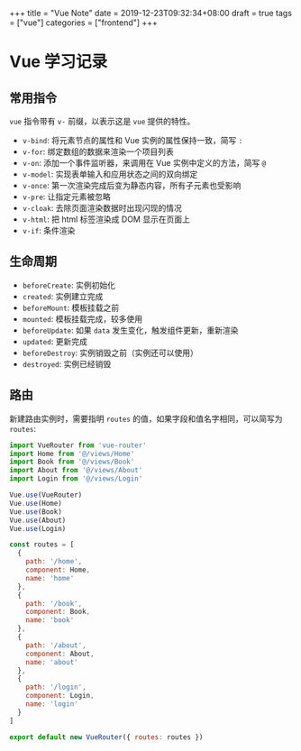 +++
title = "Vue Note"
date = 2019-12-23T09:32:34+08:00
draft = true
tags = ["vue"]
categories = ["frontend"]
+++

# Vue 学习记录

## 常用指令

`vue` 指令带有 `v-` 前缀，以表示这是 `vue` 提供的特性。

* `v-bind`: 将元素节点的属性和 Vue 实例的属性保持一致，简写 `:`
* `v-for`: 绑定数组的数据来渲染一个项目列表
* `v-on`: 添加一个事件监听器，来调用在 Vue 实例中定义的方法，简写 `@`
* `v-model`: 实现表单输入和应用状态之间的双向绑定
* `v-once`: 第一次渲染完成后变为静态内容，所有子元素也受影响
* `v-pre`: 让指定元素被忽略
* `v-cloak`: 去除页面渲染数据时出现闪现的情况
* `v-html`: 把 html 标签渲染成 DOM 显示在页面上
* `v-if`: 条件渲染

## 生命周期

* `beforeCreate`: 实例初始化
* `created`: 实例建立完成
* `beforeMount`: 模板挂载之前
* `mounted`: 模板挂载完成，较多使用
* `beforeUpdate`: 如果 `data` 发生变化，触发组件更新，重新渲染
* `updated`: 更新完成
* `beforeDestroy`: 实例销毁之前（实例还可以使用）
* `destroyed`: 实例已经销毁

## 路由

新建路由实例时，需要指明 `routes` 的值，如果字段和值名字相同，可以简写为 `routes`:

```javascript
import VueRouter from 'vue-router'
import Home from '@/views/Home'
import Book from '@/views/Book'
import About from '@/views/About'
import Login from '@/views/Login'

Vue.use(VueRouter)
Vue.use(Home)
Vue.use(Book)
Vue.use(About)
Vue.use(Login)

const routes = [
  {
    path: '/home',
    component: Home,
    name: 'home'
  },
  {
    path: '/book',
    component: Book,
    name: 'book'
  },
  {
    path: '/about',
    component: About,
    name: 'about'
  },
  {
    path: '/login',
    component: Login,
    name: 'login'
  }
]

export default new VueRouter({ routes: routes })
```
